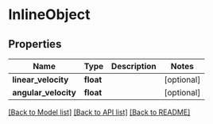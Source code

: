 # InlineObject

## Properties
Name | Type | Description | Notes
------------ | ------------- | ------------- | -------------
**linear_velocity** | **float** |  | [optional] 
**angular_velocity** | **float** |  | [optional] 

[[Back to Model list]](../README.md#documentation-for-models) [[Back to API list]](../README.md#documentation-for-api-endpoints) [[Back to README]](../README.md)


